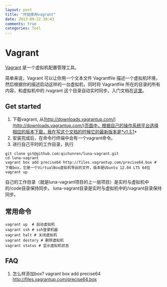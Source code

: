 ```yaml
---
layout: post
title: "开始使用vagrant"
date: 2013-09-22 20:43
comments: true
categories: Tool
---
```


# Vagrant

[Vagrant](http://www.vagrantup.com/) 是一个虚拟机配置管理工具。

简单来说，Vagrant 可以让你用一个文本文件 Vagrantfile 描述一个虚拟机环境，然后根据你的描述启动这样的一台虚拟机，同时将 Vagrantfile 所在的目录的所有内容，和虚拟机中的 /vagrant 这个目录自动实时同步。入门文档在[这里](http://docs.vagrantup.com/v2/getting-started/index.html)。

## Get started

1. 下载vagrant, 从[http://downloads.vagrantup.com/](http://downloads.vagrantup.com/)页面中，根据自己的操作系统平台选择相应的版本下载，我在写这个文档的时候它的最新版本是*v1.3.1*
2. 安装完成后，在命令行终端中会有一个vagrant命令。
3. 进行自己平时的工作目录，执行

```
git clone git@github.com:qichunren/luna-vagrant.git
cd luna-vagrant
vagrant box add precise64 http://files.vagrantup.com/precise64.box # 下载box，它是一个VirtualBox虚拟机导出的文件，版本是Ubuntu 12.04 LTS 64位
vagrant up
```

自己的工作目录（就是luna-vagrant项目的上一层项目）是实时与虚拟机中的/code目录保持同步。
luna-vagrant目录是实时与虚拟机中的/vagrant目录保持同步。

## 常用命令

```
vagrant up  # 启动虚拟机
vagrant ssh # ssh登录机器
vagrant halt # 关闭虚拟机
vagrant destory # 删除虚拟机
vagrant status # 显示虚拟机状态
```

## FAQ

1. 怎么样添加box?
  vagrant box add precise64 http://files.vagrantup.com/precise64.box





